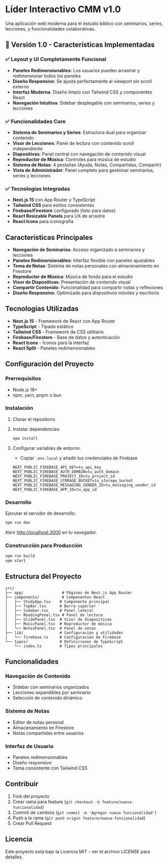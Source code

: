 # Líder Interactivo CMM v1.0

Una aplicación web moderna para el estudio bíblico con seminarios, series, lecciones, y funcionalidades colaborativas.

## 🎉 Versión 1.0 - Características Implementadas

### ✅ **Layout y UI Completamente Funcional**
- **Paneles Redimensionables**: Los usuarios pueden arrastrar y redimensionar todos los paneles
- **Diseño Responsivo**: Se ajusta perfectamente al viewport sin scroll externo
- **Interfaz Moderna**: Diseño limpio con Tailwind CSS y componentes React
- **Navegación Intuitiva**: Sidebar desplegable con seminarios, series y lecciones

### ✅ **Funcionalidades Core**
- **Sistema de Seminarios y Series**: Estructura dual para organizar contenido
- **Visor de Lecciones**: Panel de lectura con contenido scroll independiente
- **Diapositivas**: Panel central con navegación de contenido visual
- **Reproductor de Música**: Controles para música de estudio
- **Sistema de Notas**: 4 pestañas (Ayuda, Notas, Compartidas, Compartir)
- **Vista de Administrador**: Panel completo para gestionar seminarios, series y lecciones

### ✅ **Tecnologías Integradas**
- **Next.js 15** con App Router y TypeScript
- **Tailwind CSS** para estilos consistentes
- **Firebase/Firestore** configurado (listo para datos)
- **React Resizable Panels** para UX de arrastre
- **React Icons** para iconografía

## Características Principales

- **Navegación de Seminarios**: Acceso organizado a seminarios y lecciones
- **Paneles Redimensionables**: Interfaz flexible con paneles ajustables
- **Toma de Notas**: Sistema de notas personales con almacenamiento en Firestore
- **Reproductor de Música**: Música de fondo para el estudio
- **Visor de Diapositivas**: Presentación de contenido visual
- **Compartir Contenido**: Funcionalidad para compartir notas y reflexiones
- **Diseño Responsivo**: Optimizado para dispositivos móviles y escritorio

## Tecnologías Utilizadas

- **Next.js 15** - Framework de React con App Router
- **TypeScript** - Tipado estático
- **Tailwind CSS** - Framework de CSS utilitario
- **Firebase/Firestore** - Base de datos y autenticación
- **React Icons** - Íconos para la interfaz
- **React Split** - Paneles redimensionables

## Configuración del Proyecto

### Prerrequisitos

- Node.js 18+ 
- npm, yarn, pnpm o bun

### Instalación

1. Clonar el repositorio
2. Instalar dependencias:
   ```bash
   npm install
   ```

3. Configurar variables de entorno:
   - Copiar `.env.local` y añadir tus credenciales de Firebase
   ```env
   NEXT_PUBLIC_FIREBASE_API_KEY=tu_api_key
   NEXT_PUBLIC_FIREBASE_AUTH_DOMAIN=tu_auth_domain
   NEXT_PUBLIC_FIREBASE_PROJECT_ID=tu_project_id
   NEXT_PUBLIC_FIREBASE_STORAGE_BUCKET=tu_storage_bucket
   NEXT_PUBLIC_FIREBASE_MESSAGING_SENDER_ID=tu_messaging_sender_id
   NEXT_PUBLIC_FIREBASE_APP_ID=tu_app_id
   ```

### Desarrollo

Ejecutar el servidor de desarrollo:

```bash
npm run dev
```

Abrir [http://localhost:3000](http://localhost:3000) en tu navegador.

### Construcción para Producción

```bash
npm run build
npm start
```

## Estructura del Proyecto

```
src/
├── app/                 # Páginas de Next.js App Router
├── components/          # Componentes React
│   ├── StudyApp.tsx    # Componente principal
│   ├── TopBar.tsx      # Barra superior
│   ├── Sidebar.tsx     # Panel lateral
│   ├── ReadingPanel.tsx # Panel de lectura
│   ├── SlidePanel.tsx  # Visor de diapositivas
│   ├── MusicPanel.tsx  # Reproductor de música
│   └── NotesPanel.tsx  # Panel de notas
├── lib/                # Configuración y utilidades
│   └── firebase.ts     # Configuración de Firebase
└── types/              # Definiciones de TypeScript
    └── index.ts        # Tipos principales
```

## Funcionalidades

### Navegación de Contenido
- Sidebar con seminarios organizados
- Lecciones expandibles por seminario
- Selección de contenido dinámico

### Sistema de Notas
- Editor de notas personal
- Almacenamiento en Firestore
- Notas compartidas entre usuarios

### Interfaz de Usuario
- Paneles redimensionables
- Diseño responsivo
- Tema consistente con Tailwind CSS

## Contribuir

1. Fork del proyecto
2. Crear rama para feature (`git checkout -b feature/nueva-funcionalidad`)
3. Commit de cambios (`git commit -m 'Agregar nueva funcionalidad'`)
4. Push a la rama (`git push origin feature/nueva-funcionalidad`)
5. Crear Pull Request

## Licencia

Este proyecto está bajo la Licencia MIT - ver el archivo LICENSE para detalles.
